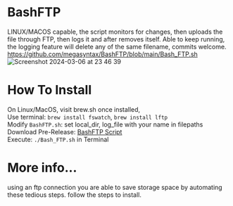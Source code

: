 # BashFTP
LINUX/MACOS capable, the script monitors for changes, then uploads the file through FTP, then logs it and after removes itself. Able to keep running, the logging feature will delete any of the same filename, commits welcome.   
https://github.com/megasyntax/BashFTP/blob/main/Bash_FTP.sh  
![Screenshot 2024-03-06 at 23 46 39](https://github.com/megasyntax/BashFTP/assets/102532457/900a41e1-7059-4549-b73c-daed893ef9e1)

  
# How To Install  
On Linux/MacOS, visit brew.sh once installed,    
Use terminal: ```brew install fswatch```, ```brew install lftp```  
Modify ```BashFTP.sh```: set local_dir, log_file with your name in filepaths  
Download Pre-Release: [BashFTP Script](https://github.com/megasyntax/BashFTP/blob/main/Bash_FTP.sh)  
Execute: ```./Bash_FTP.sh``` in Terminal  

# More info...
using an ftp connection you are able to save storage space by automating these tedious steps. 
follow the steps to install.


